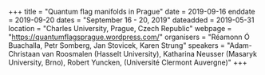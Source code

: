 +++
title = "Quantum flag manifolds in Prague"
date = 2019-09-16
enddate = 2019-09-20
dates = "September 16 - 20, 2019"
dateadded = 2019-05-31
location = "Charles University, Prague, Czech Republic"
webpage = "https://quantumflagsprague.wordpress.com/"
organisers = "Réamonn Ó Buachalla, Petr Somberg, Jan Stovicek, Karen Strung"
speakers = "Adam-Christaan van Roosmalen (Hasselt University), Katharina Neusser (Masaryk University, Brno), Robert Yuncken, (Université Clermont Auvergne)"
+++
